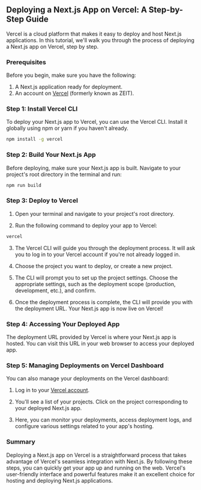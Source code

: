 ## Deploying a Next.js App on Vercel: A Step-by-Step Guide

Vercel is a cloud platform that makes it easy to deploy and host Next.js applications. In this tutorial, we'll walk you through the process of deploying a Next.js app on Vercel, step by step.

### Prerequisites

Before you begin, make sure you have the following:

1. A Next.js application ready for deployment.
2. An account on [Vercel](https://vercel.com/) (formerly known as ZEIT).

### Step 1: Install Vercel CLI

To deploy your Next.js app to Vercel, you can use the Vercel CLI. Install it globally using npm or yarn if you haven't already.

```bash
npm install -g vercel
```

### Step 2: Build Your Next.js App

Before deploying, make sure your Next.js app is built. Navigate to your project's root directory in the terminal and run:

```bash
npm run build
```

### Step 3: Deploy to Vercel

1. Open your terminal and navigate to your project's root directory.

2. Run the following command to deploy your app to Vercel:

```bash
vercel
```

3. The Vercel CLI will guide you through the deployment process. It will ask you to log in to your Vercel account if you're not already logged in.

4. Choose the project you want to deploy, or create a new project.

5. The CLI will prompt you to set up the project settings. Choose the appropriate settings, such as the deployment scope (production, development, etc.), and confirm.

6. Once the deployment process is complete, the CLI will provide you with the deployment URL. Your Next.js app is now live on Vercel!

### Step 4: Accessing Your Deployed App

The deployment URL provided by Vercel is where your Next.js app is hosted. You can visit this URL in your web browser to access your deployed app.

### Step 5: Managing Deployments on Vercel Dashboard

You can also manage your deployments on the Vercel dashboard:

1. Log in to your [Vercel account](https://vercel.com/).

2. You'll see a list of your projects. Click on the project corresponding to your deployed Next.js app.

3. Here, you can monitor your deployments, access deployment logs, and configure various settings related to your app's hosting.

### Summary

Deploying a Next.js app on Vercel is a straightforward process that takes advantage of Vercel's seamless integration with Next.js. By following these steps, you can quickly get your app up and running on the web. Vercel's user-friendly interface and powerful features make it an excellent choice for hosting and deploying Next.js applications.